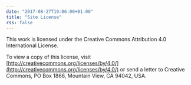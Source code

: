 ```yaml
---
date: "2017-08-27T19:06:00+01:00"
title: "Site License"
rss: false
---
```


This work is licensed under the Creative Commons Attribution 4.0 International License.

To view a copy of this license, visit [http://creativecommons.org/licenses/by/4.0/](http://creativecommons.org/licenses/by/4.0/) or send a letter to Creative Commons, PO Box 1866, Mountain View, CA 94042, USA.
